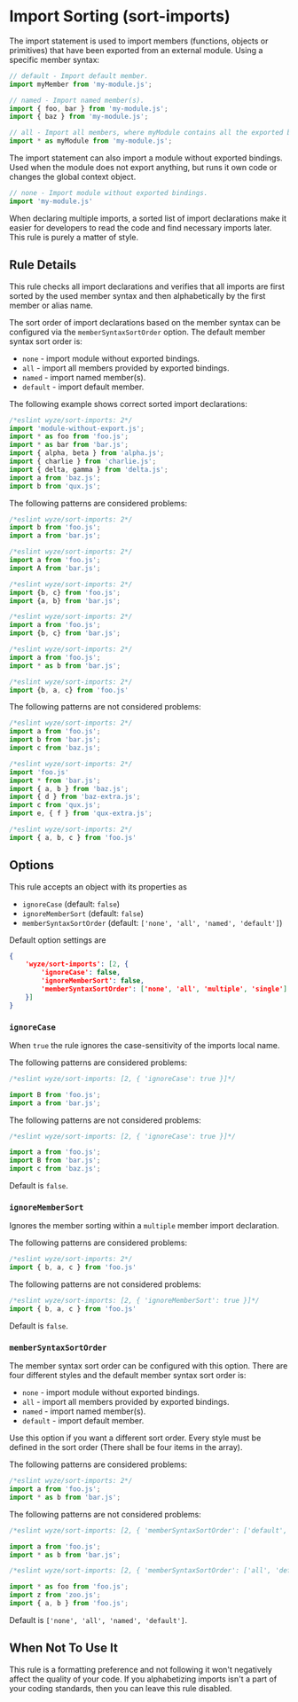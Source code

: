 # Import Sorting (sort-imports)

The import statement is used to import members (functions, objects or primitives) that have been exported from an external module. Using a specific member syntax:

```js
// default - Import default member.
import myMember from 'my-module.js';

// named - Import named member(s).
import { foo, bar } from 'my-module.js';
import { baz } from 'my-module.js';

// all - Import all members, where myModule contains all the exported bindings.
import * as myModule from 'my-module.js';
```

The import statement can also import a module without exported bindings. Used when the module does not export anything, but runs it own code or changes the global context object.

```js
// none - Import module without exported bindings.
import 'my-module.js'
```

When declaring multiple imports, a sorted list of import declarations make it easier for developers to read the code and find necessary imports later. This rule is purely a matter of style.


## Rule Details

This rule checks all import declarations and verifies that all imports are first sorted by the used member syntax and then alphabetically by the first member or alias name.

The sort order of import declarations based on the member syntax can be configured via the `memberSyntaxSortOrder` option.
The default member syntax sort order is:

- `none` - import module without exported bindings.
- `all` - import all members provided by exported bindings.
- `named` - import named member(s).
- `default` - import default member.

The following example shows correct sorted import declarations:

```js
/*eslint wyze/sort-imports: 2*/
import 'module-without-export.js';
import * as foo from 'foo.js';
import * as bar from 'bar.js';
import { alpha, beta } from 'alpha.js';
import { charlie } from 'charlie.js';
import { delta, gamma } from 'delta.js';
import a from 'baz.js';
import b from 'qux.js';
```

The following patterns are considered problems:

```js
/*eslint wyze/sort-imports: 2*/
import b from 'foo.js';
import a from 'bar.js';

/*eslint wyze/sort-imports: 2*/
import a from 'foo.js';
import A from 'bar.js';

/*eslint wyze/sort-imports: 2*/
import {b, c} from 'foo.js';
import {a, b} from 'bar.js';

/*eslint wyze/sort-imports: 2*/
import a from 'foo.js';
import {b, c} from 'bar.js';

/*eslint wyze/sort-imports: 2*/
import a from 'foo.js';
import * as b from 'bar.js';

/*eslint wyze/sort-imports: 2*/
import {b, a, c} from 'foo.js'
```

The following patterns are not considered problems:

```js
/*eslint wyze/sort-imports: 2*/
import a from 'foo.js';
import b from 'bar.js';
import c from 'baz.js';

/*eslint wyze/sort-imports: 2*/
import 'foo.js'
import * from 'bar.js';
import { a, b } from 'baz.js';
import { d } from 'baz-extra.js';
import c from 'qux.js';
import e, { f } from 'qux-extra.js';

/*eslint wyze/sort-imports: 2*/
import { a, b, c } from 'foo.js'
```


## Options

This rule accepts an object with its properties as

- `ignoreCase` (default: `false`)
- `ignoreMemberSort` (default: `false`)
- `memberSyntaxSortOrder` (default: `['none', 'all', 'named', 'default']`)

Default option settings are

```json
{
    'wyze/sort-imports': [2, {
        'ignoreCase': false,
        'ignoreMemberSort': false,
        'memberSyntaxSortOrder': ['none', 'all', 'multiple', 'single']
    }]
}
```

### `ignoreCase`

When `true` the rule ignores the case-sensitivity of the imports local name.

The following patterns are considered problems:

```js
/*eslint wyze/sort-imports: [2, { 'ignoreCase': true }]*/

import B from 'foo.js';
import a from 'bar.js';
```

The following patterns are not considered problems:

```js
/*eslint wyze/sort-imports: [2, { 'ignoreCase': true }]*/

import a from 'foo.js';
import B from 'bar.js';
import c from 'baz.js';
```

Default is `false`.

### `ignoreMemberSort`

Ignores the member sorting within a `multiple` member import declaration.

The following patterns are considered problems:

```js
/*eslint wyze/sort-imports: 2*/
import { b, a, c } from 'foo.js'
```

The following patterns are not considered problems:

```js
/*eslint wyze/sort-imports: [2, { 'ignoreMemberSort': true }]*/
import { b, a, c } from 'foo.js'
```

Default is `false`.

### `memberSyntaxSortOrder`

The member syntax sort order can be configured with this option. There are four different styles and the default member syntax sort order is:

- `none` - import module without exported bindings.
- `all` - import all members provided by exported bindings.
- `named` - import named member(s).
- `default` - import default member.

Use this option if you want a different sort order. Every style must be defined in the sort order (There shall be four items in the array).

The following patterns are considered problems:

```js
/*eslint wyze/sort-imports: 2*/
import a from 'foo.js';
import * as b from 'bar.js';
```

The following patterns are not considered problems:

```js
/*eslint wyze/sort-imports: [2, { 'memberSyntaxSortOrder': ['default', 'all', 'named', 'none'] }]*/

import a from 'foo.js';
import * as b from 'bar.js';

/*eslint wyze/sort-imports: [2, { 'memberSyntaxSortOrder': ['all', 'default', 'named', 'none'] }]*/

import * as foo from 'foo.js';
import z from 'zoo.js';
import { a, b } from 'foo.js';

```

Default is `['none', 'all', 'named', 'default']`.

## When Not To Use It

This rule is a formatting preference and not following it won't negatively affect the quality of your code. If you alphabetizing imports isn't a part of your coding standards, then you can leave this rule disabled.
